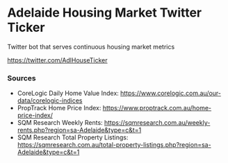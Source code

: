 # Adelaide Housing Market Twitter Ticker
Twitter bot that serves continuous housing market metrics

https://twitter.com/AdlHouseTicker


### Sources

- CoreLogic Daily Home Value Index: https://www.corelogic.com.au/our-data/corelogic-indices
- PropTrack Home Price Index: https://www.proptrack.com.au/home-price-index/
- SQM Research Weekly Rents: https://sqmresearch.com.au/weekly-rents.php?region=sa-Adelaide&type=c&t=1
- SQM Research Total Property Listings: https://sqmresearch.com.au/total-property-listings.php?region=sa-Adelaide&type=c&t=1
